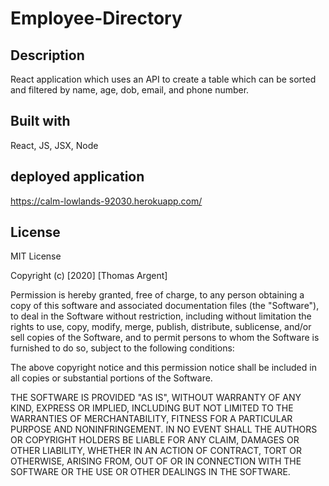 # Employee-Directory

## Description
React application which uses an API to create a table which can be sorted and filtered by name, age, dob, email, and phone number. 

## Built with 
React, JS, JSX, Node

## deployed application
https://calm-lowlands-92030.herokuapp.com/

## License
MIT License

Copyright (c) [2020] [Thomas Argent]

Permission is hereby granted, free of charge, to any person obtaining a copy of this software and associated documentation files (the "Software"), to deal in the Software without restriction, including without limitation the rights to use, copy, modify, merge, publish, distribute, sublicense, and/or sell copies of the Software, and to permit persons to whom the Software is furnished to do so, subject to the following conditions:

The above copyright notice and this permission notice shall be included in all copies or substantial portions of the Software.

THE SOFTWARE IS PROVIDED "AS IS", WITHOUT WARRANTY OF ANY KIND, EXPRESS OR IMPLIED, INCLUDING BUT NOT LIMITED TO THE WARRANTIES OF MERCHANTABILITY, FITNESS FOR A PARTICULAR PURPOSE AND NONINFRINGEMENT. IN NO EVENT SHALL THE AUTHORS OR COPYRIGHT HOLDERS BE LIABLE FOR ANY CLAIM, DAMAGES OR OTHER LIABILITY, WHETHER IN AN ACTION OF CONTRACT, TORT OR OTHERWISE, ARISING FROM, OUT OF OR IN CONNECTION WITH THE SOFTWARE OR THE USE OR OTHER DEALINGS IN THE SOFTWARE.